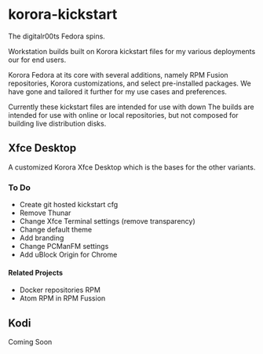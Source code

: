 # korora-kickstart
The digitalr00ts Fedora spins.

Workstation builds built on Korora kickstart files for my various deployments our for end users.

Korora Fedora at its core with several additions, namely RPM Fusion repositories, Korora customizations, and select pre-installed packages.
We have gone and tailored it further for my use cases and preferences.

Currently these kickstart files are intended for use with down
The builds are intended for use with online or local repositories,
but not composed for building live distribution disks.

## Xfce Desktop
A customized Korora Xfce Desktop which is the bases for the other variants.

### To Do
* Create git hosted kickstart cfg
* Remove Thunar
* Change Xfce Terminal settings (remove transparency)
* Change default theme
* Add branding
* Change PCManFM settings
* Add uBlock Origin for Chrome

#### Related Projects
* Docker repositories RPM
* Atom RPM in RPM Fussion

## Kodi
Coming Soon
